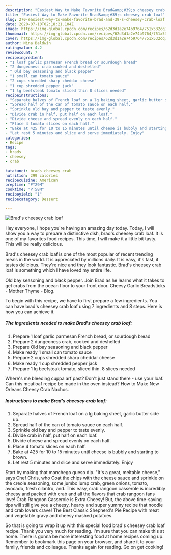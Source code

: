 ```yaml
---
description: "Easiest Way to Make Favorite Brad&amp;#39;s cheesey crab loaf"
title: "Easiest Way to Make Favorite Brad&amp;#39;s cheesey crab loaf"
slug: 270-easiest-way-to-make-favorite-brad-and-39-s-cheesey-crab-loaf
date: 2020-07-10T02:18:21.104Z
image: https://img-global.cpcdn.com/recipes/62d3d1a2e74b9764/751x532cq70/brads-cheesey-crab-loaf-recipe-main-photo.jpg
thumbnail: https://img-global.cpcdn.com/recipes/62d3d1a2e74b9764/751x532cq70/brads-cheesey-crab-loaf-recipe-main-photo.jpg
cover: https://img-global.cpcdn.com/recipes/62d3d1a2e74b9764/751x532cq70/brads-cheesey-crab-loaf-recipe-main-photo.jpg
author: Nina Baldwin
ratingvalue: 4.2
reviewcount: 7
recipeingredient:
- "1 loaf garlic parmesan French bread or sourdough bread"
- "2 dungeoness crab cooked and deshelled"
- " Old bay seasoning and black pepper"
- "1 small can tomato sauce"
- "2 cups shredded sharp cheddar cheese"
- "1 cup shredded pepper jack"
- "1 lg beefsteak tomato sliced thin 8 slices needed"
recipeinstructions:
- "Separate halves of French loaf on a lg baking sheet, garlic butter side up."
- "Spread half of the can of tomato sauce on each half."
- "Sprinkle old bay and pepper to taste evenly."
- "Divide crab in half, put half on each loaf."
- "Divide cheese and spread evenly on each half."
- "Place 4 tomato slices on each half."
- "Bake at 425 for 10 to 15 minutes until cheese is bubbly and starting to brown."
- "Let rest 5 minutes and slice and serve immediately. Enjoy"
categories:
- Recipe
tags:
- brads
- cheesey
- crab

katakunci: brads cheesey crab 
nutrition: 299 calories
recipecuisine: American
preptime: "PT29M"
cooktime: "PT58M"
recipeyield: "1"
recipecategory: Dessert

---
```



![Brad&#39;s cheesey crab loaf](https://img-global.cpcdn.com/recipes/62d3d1a2e74b9764/751x532cq70/brads-cheesey-crab-loaf-recipe-main-photo.jpg)

Hey everyone, I hope you're having an amazing day today. Today, I will show you a way to prepare a distinctive dish, brad&#39;s cheesey crab loaf. It is one of my favorites food recipes. This time, I will make it a little bit tasty. This will be really delicious.

Brad&#39;s cheesey crab loaf is one of the most popular of recent trending meals in the world. It is appreciated by millions daily. It is easy, it's fast, it tastes delicious. They're nice and they look fantastic. Brad&#39;s cheesey crab loaf is something which I have loved my entire life.

Old bay seasoning and black pepper. Join Brad as he learns what it takes to get crabs from the ocean floor to your front door. Cheesy Garlic Breadsticks - Mother Thyme - Blog.


To begin with this recipe, we have to first prepare a few ingredients. You can have brad&#39;s cheesey crab loaf using 7 ingredients and 8 steps. Here is how you can achieve it.

<!--inarticleads1-->

##### The ingredients needed to make Brad&#39;s cheesey crab loaf:

1. Prepare 1 loaf garlic parmesan French bread, or sourdough bread
1. Prepare 2 dungeoness crab, cooked and deshelled
1. Prepare  Old bay seasoning and black pepper
1. Make ready 1 small can tomato sauce
1. Prepare 2 cups shredded sharp cheddar cheese
1. Make ready 1 cup shredded pepper jack
1. Prepare 1 lg beefsteak tomato, sliced thin. 8 slices needed


Where&#39;s me bleeding cuppa arf past? Don&#39;t just stand there - use your loaf. Can this meatloaf recipe be made in the oven instead? How to Make New Orleans Cheesy Crab Nachos. 

<!--inarticleads2-->

##### Instructions to make Brad&#39;s cheesey crab loaf:

1. Separate halves of French loaf on a lg baking sheet, garlic butter side up.
1. Spread half of the can of tomato sauce on each half.
1. Sprinkle old bay and pepper to taste evenly.
1. Divide crab in half, put half on each loaf.
1. Divide cheese and spread evenly on each half.
1. Place 4 tomato slices on each half.
1. Bake at 425 for 10 to 15 minutes until cheese is bubbly and starting to brown.
1. Let rest 5 minutes and slice and serve immediately. Enjoy


Start by making that manchego queso dip. &#34;It&#39;s a great, meltable cheese,&#34; says Chef Chris, who Coat the chips with the cheese sauce and sprinkle on the creole seasoning, some jumbo lump crab, green onions, tomato, avocado, fresh cilantro, and. This easy, crab rangoon casserole is incredibly cheesy and packed with crab and all the flavors that crab rangoon fans love! Crab Rangoon Casserole is Extra Cheesy! But, the above time-saving tips will still give you a cheesy, hearty and super yummy recipe that noodle and crab lovers crave! The Best Classic Shepherd&#39;s Pie Recipe with meat and vegetable gravy and cheesy mashed potatoes. 

So that is going to wrap it up with this special food brad&#39;s cheesey crab loaf recipe. Thank you very much for reading. I'm sure that you can make this at home. There is gonna be more interesting food at home recipes coming up. Remember to bookmark this page on your browser, and share it to your family, friends and colleague. Thanks again for reading. Go on get cooking!

